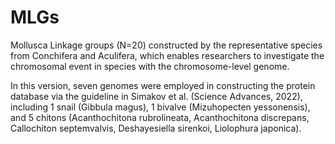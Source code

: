 # MLGs
Mollusca Linkage groups (N=20) constructed by the representative species from Conchifera and Aculifera, which enables researchers to investigate the chromosomal event in species with the chromosome-level genome.

In this version, seven genomes were employed in constructing the protein database via the guideline in Simakov et al. (Science Advances, 2022), including 1 snail (Gibbula magus), 1 bivalve (Mizuhopecten yessonensis), and 5 chitons (Acanthochitona rubrolineata, Acanthochitona discrepans, Callochiton septemvalvis, Deshayesiella sirenkoi, Liolophura japonica).  
